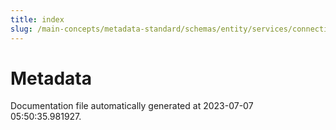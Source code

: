 ```yaml
---
title: index
slug: /main-concepts/metadata-standard/schemas/entity/services/connections/metadata
---
```


# Metadata

Documentation file automatically generated at 2023-07-07 05:50:35.981927.
